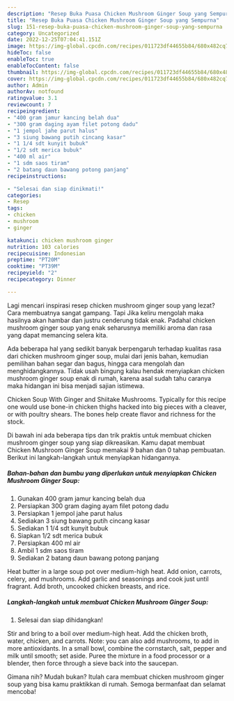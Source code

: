 ```yaml
---
description: "Resep Buka Puasa Chicken Mushroom Ginger Soup yang Sempurna"
title: "Resep Buka Puasa Chicken Mushroom Ginger Soup yang Sempurna"
slug: 151-resep-buka-puasa-chicken-mushroom-ginger-soup-yang-sempurna
category: Uncategorized
date: 2022-12-25T07:04:41.151Z
image: https://img-global.cpcdn.com/recipes/011723df44655b84/680x482cq70/chicken-mushroom-ginger-soup-foto-resep-utama.jpg
hideToc: false
enableToc: true
enableTocContent: false
thumbnail: https://img-global.cpcdn.com/recipes/011723df44655b84/680x482cq70/chicken-mushroom-ginger-soup-foto-resep-utama.jpg
cover: https://img-global.cpcdn.com/recipes/011723df44655b84/680x482cq70/chicken-mushroom-ginger-soup-foto-resep-utama.jpg
author: Admin
authorAv: notfound
ratingvalue: 3.1
reviewcount: 7
recipeingredient:
- "400 gram jamur kancing belah dua"
- "300 gram daging ayam filet potong dadu"
- "1 jempol jahe parut halus"
- "3 siung bawang putih cincang kasar"
- "1 1/4 sdt kunyit bubuk"
- "1/2 sdt merica bubuk"
- "400 ml air"
- "1 sdm saos tiram"
- "2 batang daun bawang potong panjang"
recipeinstructions:

- "Selesai dan siap dinikmati!"
categories:
- Resep
tags:
- chicken
- mushroom
- ginger

katakunci: chicken mushroom ginger 
nutrition: 103 calories
recipecuisine: Indonesian
preptime: "PT20M"
cooktime: "PT39M"
recipeyield: "2"
recipecategory: Dinner

---
```



Lagi mencari inspirasi resep chicken mushroom ginger soup yang lezat? Cara membuatnya sangat gampang. Tapi Jika keliru mengolah maka hasilnya akan hambar dan justru cenderung tidak enak. Padahal chicken mushroom ginger soup yang enak seharusnya memiliki aroma dan rasa yang dapat memancing selera kita.


Ada beberapa hal yang sedikit banyak berpengaruh terhadap kualitas rasa dari chicken mushroom ginger soup, mulai dari jenis bahan, kemudian pemilihan bahan segar dan bagus, hingga cara mengolah dan menghidangkannya. Tidak usah bingung kalau hendak menyiapkan chicken mushroom ginger soup enak di rumah, karena asal sudah tahu caranya maka hidangan ini bisa menjadi sajian istimewa.

Chicken Soup With Ginger and Shiitake Mushrooms. Typically for this recipe one would use bone-in chicken thighs hacked into big pieces with a cleaver, or with poultry shears. The bones help create flavor and richness for the stock.


Di bawah ini ada beberapa tips dan trik praktis untuk membuat chicken mushroom ginger soup yang siap dikreasikan. Kamu dapat membuat Chicken Mushroom Ginger Soup memakai 9 bahan dan 0 tahap pembuatan. Berikut ini langkah-langkah untuk menyiapkan hidangannya.

<!--inarticleads1-->

##### Bahan-bahan dan bumbu yang diperlukan untuk menyiapkan Chicken Mushroom Ginger Soup:

1. Gunakan 400 gram jamur kancing belah dua
1. Persiapkan 300 gram daging ayam filet potong dadu
1. Persiapkan 1 jempol jahe parut halus
1. Sediakan 3 siung bawang putih cincang kasar
1. Sediakan 1 1/4 sdt kunyit bubuk
1. Siapkan 1/2 sdt merica bubuk
1. Persiapkan 400 ml air
1. Ambil 1 sdm saos tiram
1. Sediakan 2 batang daun bawang potong panjang


Heat butter in a large soup pot over medium-high heat. Add onion, carrots, celery, and mushrooms. Add garlic and seasonings and cook just until fragrant. Add broth, uncooked chicken breasts, and rice. 

<!--inarticleads2-->

##### Langkah-langkah untuk membuat Chicken Mushroom Ginger Soup:


1. Selesai dan siap dihidangkan!

Stir and bring to a boil over medium-high heat. Add the chicken broth, water, chicken, and carrots. Note: you can also add mushrooms, to add in more antioxidants. In a small bowl, combine the cornstarch, salt, pepper and milk until smooth; set aside. Puree the mixture in a food processor or a blender, then force through a sieve back into the saucepan. 

Gimana nih? Mudah bukan? Itulah cara membuat chicken mushroom ginger soup yang bisa kamu praktikkan di rumah. Semoga bermanfaat dan selamat mencoba!
